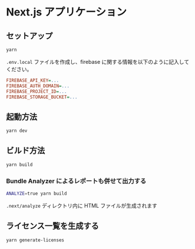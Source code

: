# Next.js アプリケーション

## セットアップ

```bash
yarn
```

`.env.local` ファイルを作成し、firebase に関する情報を以下のように記入してください。

```ini
FIREBASE_API_KEY=...
FIREBASE_AUTH_DOMAIN=...
FIREBASE_PROJECT_ID=...
FIREBASE_STORAGE_BUCKET=...
```

## 起動方法

```bash
yarn dev
```

## ビルド方法

```bash
yarn build
```

### Bundle Analyzer によるレポートも併せて出力する

```bash
ANALYZE=true yarn build
```

`.next/analyze` ディレクトリ内に HTML ファイルが生成されます

## ライセンス一覧を生成する

```bash
yarn generate-licenses
```
